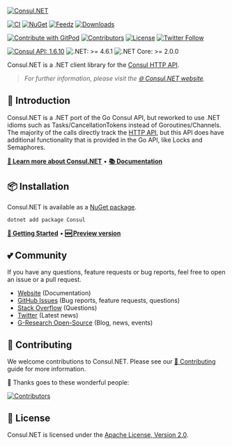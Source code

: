 [![Consul.NET](https://user-images.githubusercontent.com/18899702/219622225-1fda8125-ed7e-4e07-8281-64d3cd5368b8.png)](https://naskio.github.io/consuldotnet/)

[![CI](https://github.com/G-Research/consuldotnet/actions/workflows/ci.yml/badge.svg?branch=master&event=push)](https://github.com/G-Research/consuldotnet/actions/workflows/ci.yml?query=branch%3Amaster+event%3Apush)
[![NuGet](https://img.shields.io/nuget/vpre/consul)](https://www.nuget.org/packages/Consul/absoluteLatest)
[![Feedz](https://img.shields.io/feedz/vpre/consuldotnet/preview/consul)](https://naskio.github.io/consuldotnet/docs/next/)
[![Downloads](https://img.shields.io/nuget/dt/consul?label=Downloads)](https://www.nuget.org/packages/Consul/absoluteLatest)

[![Contribute with GitPod](https://img.shields.io/badge/Contribute%20with-Gitpod-908a85?logo=gitpod)](https://gitpod.io/#https://github.com/G-Research/consuldotnet/)
[![Contributors](https://img.shields.io/github/contributors/G-Research/consuldotnet.svg?label=Contributors)](https://github.com/G-Research/consuldotnet/graphs/contributors)
[![License](https://img.shields.io/github/license/G-Research/consuldotnet.svg?label=License)](https://github.com/G-Research/consuldotnet/blob/master/LICENSE)
[![Twitter Follow](https://img.shields.io/twitter/follow/oss_gr.svg?label=Twitter)](https://twitter.com/oss_gr)

[![Consul API: 1.6.10](https://img.shields.io/badge/Consul%20API%20version-1.6.10-red)](https://github.com/hashicorp/consul/tree/v1.6.10/api)
![.NET: >= 4.6.1](https://img.shields.io/badge/.NET%20version-%3E=4.6.1-blue)
![.NET Core: >= 2.0.0](https://img.shields.io/badge/.NET%20Core%20version-%3E=2.0.0-blueviolet)

Consul.NET is a .NET client library for the [Consul HTTP API](https://www.consul.io/).

> *For further information, please visit the [🌐 Consul.NET website](https://naskio.github.io/consuldotnet/).*

## 📢 Introduction

Consul.NET is a .NET port of the Go Consul API, but reworked to use .NET idioms such as Tasks/CancellationTokens instead
of Goroutines/Channels. The majority of the calls directly track
the [HTTP API](https://www.consul.io/docs/agent/http.html), but this API does have additional functionality that is
provided in the Go API, like Locks and Semaphores.

**[📖 Learn more about Consul.NET](https://naskio.github.io/consuldotnet/)**
• **[📚 Documentation](https://naskio.github.io/consuldotnet/docs/)**

## 📦 Installation

Consul.NET is available as a [NuGet package](https://www.nuget.org/packages/Consul/).

```bash
dotnet add package Consul
```

**[🚀 Getting Started](https://naskio.github.io/consuldotnet/docs/category/getting-started)**
• **[🆕 Preview version](https://naskio.github.io/consuldotnet/docs/next/)**

## 💕 Community

If you have any questions, feature requests or bug reports, feel free to open an issue or a pull request.

- [Website](https://naskio.github.io/consuldotnet/) (Documentation)
- [GitHub Issues](https://github.com/G-Research/consuldotnet/issues) (Bug reports, feature requests, questions)
- [Stack Overflow](https://stackoverflow.com/questions/tagged/consul) (Questions)
- [Twitter](https://twitter.com/oss_gr) (Latest news)
- [G-Research Open-Source](https://opensource.gresearch.co.uk/) (Blog, news, events)

## 🤝 Contributing

We welcome contributions to Consul.NET. Please see
our [📜 Contributing](https://naskio.github.io/consuldotnet/docs/category/contributing) guide for more information.

🙌 Thanks goes to these wonderful people:

[![Contributors](https://contrib.rocks/image?repo=G-Research/consuldotnet)](https://github.com/G-Research/consuldotnet/graphs/contributors)

## 📄 License

Consul.NET is licensed under the [Apache License, Version 2.0](LICENSE).
